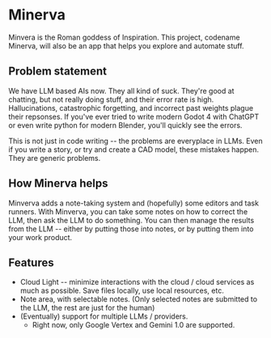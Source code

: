 # Minerva
Minvera is the Roman goddess of Inspiration.  This project, codename Minerva, will also be an app that helps you explore and automate stuff.

## Problem statement
We have LLM based AIs now.  They all kind of suck.  They're good at chatting, but not really doing stuff, and their error rate is high.  Hallucinations, catastrophic forgetting, and incorrect past weights plague their repsonses.  If you've ever tried to write modern Godot 4 with ChatGPT or even write python for modern Blender, you'll quickly see the errors.

This is not just in code writing -- the problems are everyplace in LLMs.  Even if you write a story, or try and create a CAD model, these mistakes happen.  They are generic problems.

## How Minerva helps
Minverva adds a note-taking system and (hopefully) some editors and task runners.  With Minverva, you can take some notes on how to correct the LLM, then ask the LLM to do something.  You can then manage the results from the LLM -- either by putting those into notes, or by putting them into your work product. 

## Features
- Cloud Light -- minimize interactions with the cloud / cloud services as much as possible.  Save files locally, use local resources, etc.
- Note area, with selectable notes.  (Only selected notes are submitted to the LLM, the rest are just for the human)
- (Eventually) support for multiple LLMs / providers.
	- Right now, only Google Vertex and Gemini 1.0 are supported.
